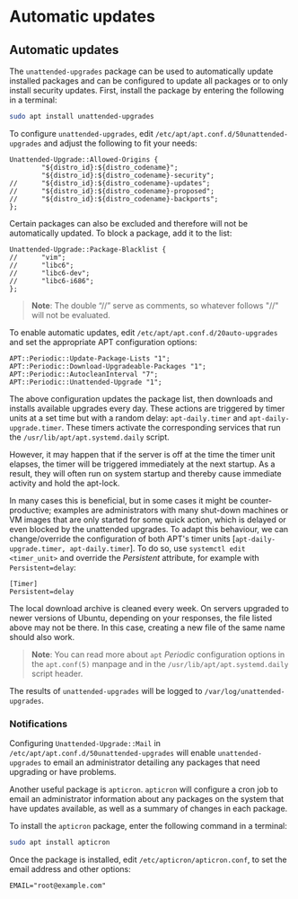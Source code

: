 # Automatic updates
<h2 id='heading--automatic-updates'>Automatic updates</h2>

The `unattended-upgrades` package can be used to automatically update installed packages and can be configured to update all packages or to only install security updates. First, install the package by entering the following in a terminal:

```bash
sudo apt install unattended-upgrades
```

To configure `unattended-upgrades`, edit `/etc/apt/apt.conf.d/50unattended-upgrades` and adjust the following to fit your needs:

```text 
Unattended-Upgrade::Allowed-Origins {
        "${distro_id}:${distro_codename}";
        "${distro_id}:${distro_codename}-security";
//      "${distro_id}:${distro_codename}-updates";
//      "${distro_id}:${distro_codename}-proposed";
//      "${distro_id}:${distro_codename}-backports";
};
```

Certain packages can also be excluded and therefore will not be automatically updated. To block a package, add it to the list:

```text
Unattended-Upgrade::Package-Blacklist {
//      "vim";
//      "libc6";
//      "libc6-dev";
//      "libc6-i686";
};
```

> **Note**:
> The double “//” serve as comments, so whatever follows "//" will not be evaluated.

To enable automatic updates, edit `/etc/apt/apt.conf.d/20auto-upgrades` and set the appropriate APT configuration options:

```text
APT::Periodic::Update-Package-Lists "1";
APT::Periodic::Download-Upgradeable-Packages "1";
APT::Periodic::AutocleanInterval "7";
APT::Periodic::Unattended-Upgrade "1";
```

The above configuration updates the package list, then downloads and installs available upgrades every day. These actions are triggered by timer units at a set time but with a random delay:  `apt-daily.timer` and `apt-daily-upgrade.timer`. These timers activate the corresponding services that run the `/usr/lib/apt/apt.systemd.daily` script.

However, it may happen that if the server is off at the time the timer unit elapses, the timer will be triggered immediately at the next startup. As a result, they will often run on system startup
and thereby cause immediate activity and hold the apt-lock.

In many cases this is beneficial, but in some cases it might be counter-productive; examples are administrators with many shut-down machines or VM images that are only started for some quick action, which is delayed or even blocked by the unattended upgrades. To adapt this behaviour, we can change/override the configuration of both APT's timer units [`apt-daily-upgrade.timer, apt-daily.timer`]. To do so, use `systemctl edit <timer_unit>` and override the *Persistent* attribute, for example with `Persistent=delay`:

```
[Timer]
Persistent=delay
```

The local download archive is cleaned every week. On servers upgraded to newer versions of Ubuntu, depending on your responses, the file listed above may not be there. In this case, creating a new file of the same name should also work.

> **Note**:
> You can read more about `apt` *Periodic* configuration options in the `apt.conf(5)` manpage and in the `/usr/lib/apt/apt.systemd.daily` script header.

The results of `unattended-upgrades` will be logged to `/var/log/unattended-upgrades`.

### Notifications

Configuring `Unattended-Upgrade::Mail` in `/etc/apt/apt.conf.d/50unattended-upgrades` will enable `unattended-upgrades` to email an administrator detailing any packages that need upgrading or have problems.

Another useful package is `apticron`. `apticron` will configure a cron job to email an administrator information about any packages on the system that have updates available, as well as a summary of changes in each package.

To install the `apticron` package, enter the following command in a terminal:

```bash
sudo apt install apticron
```

Once the package is installed, edit `/etc/apticron/apticron.conf`, to set the email address and other options:

```text
EMAIL="root@example.com"
```


